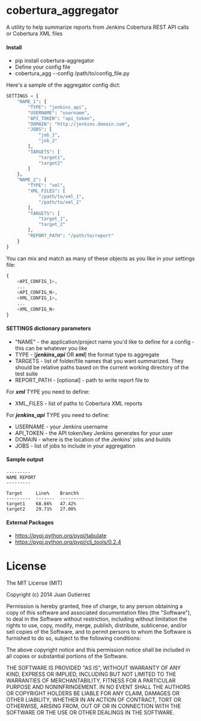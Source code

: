 cobertura_aggregator
=================

A utility to help summarize reports from Jenkins Cobertura REST API calls or Cobertura XML files

#### Install
- pip install cobertura-aggregator
- Define your config file
- cobertura_agg --config /path/to/config_file.py

Here's a sample of the aggregator config dict:
```python
SETTINGS = {
    "NAME_1": {
        "TYPE": "jenkins_api",
        "USERNAME": "username",
        "API_TOKEN": "api_token",
        "DOMAIN": "http://jenkins.domain.com",
        "JOBS": [
            "job_1",
            "job_2"
        ],
        "TARGETS": [
            "target1",
            "target2"
        ]
    },
    "NAME_2": {
        "TYPE": "xml",
        "XML_FILES": [
            "/path/to/xml_1",
            "/path/to/xml_2"
        ],
        "TARGETS": [
            "target_1",
            "target_2"
        ],
        "REPORT_PATH": "/path/to/report"
    }
}
```

You can mix and match as many of these objects as you like in your settings file:
```python
{
    <API_CONFIG_1>,
    ...
    <API_CONFIG_N>,
    <XML_CONFIG_1>,
    ...
    <XML_CONFIG_N>
}
```

#### SETTINGS dictionary parameters
- "NAME" - the application/project name you'd like to define for a config - this can be whatever you like
- TYPE - [__*jenkins_api*__ OR __*xml*__] the format type to aggregate
- TARGETS - list of folder/file names that you want summarized. They should be relative paths based on the current working directory of the test suite
- REPORT_PATH - [optional] - path to write report file to

For __*xml*__ TYPE you need to define:
- XML_FILES - list of paths to Cobertura XML reports

For __*jenkins_api*__ TYPE you need to define:
- USERNAME - your Jenkins username
- API_TOKEN - the API token/key Jenkins generates for your user
- DOMAIN - where is the location of the Jenkins' jobs and builds
- JOBS - list of jobs to include in your aggregation

#### Sample output
```
---------
NAME REPORT
---------

Target     Line%    Branch%
---------  -------  ---------
target1    68.66%   47.42%
target2    29.71%   27.00%
```

#### External Packages
- https://pypi.python.org/pypi/tabulate
- https://pypi.python.org/pypi/cli_tools/0.2.4

License
=======
The MIT License (MIT)

Copyright (c) 2014 Juan Gutierrez

Permission is hereby granted, free of charge, to any person obtaining a copy
of this software and associated documentation files (the "Software"), to deal
in the Software without restriction, including without limitation the rights
to use, copy, modify, merge, publish, distribute, sublicense, and/or sell
copies of the Software, and to permit persons to whom the Software is
furnished to do so, subject to the following conditions:

The above copyright notice and this permission notice shall be included in
all copies or substantial portions of the Software.

THE SOFTWARE IS PROVIDED "AS IS", WITHOUT WARRANTY OF ANY KIND, EXPRESS OR
IMPLIED, INCLUDING BUT NOT LIMITED TO THE WARRANTIES OF MERCHANTABILITY,
FITNESS FOR A PARTICULAR PURPOSE AND NONINFRINGEMENT. IN NO EVENT SHALL THE
AUTHORS OR COPYRIGHT HOLDERS BE LIABLE FOR ANY CLAIM, DAMAGES OR OTHER
LIABILITY, WHETHER IN AN ACTION OF CONTRACT, TORT OR OTHERWISE, ARISING FROM,
OUT OF OR IN CONNECTION WITH THE SOFTWARE OR THE USE OR OTHER DEALINGS IN
THE SOFTWARE.

